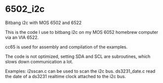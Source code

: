 # 6502_i2c
Bitbang i2c with MOS 6502 and 6522

This is the code I use to bitbang i2c on my MOS 6052 homebrew computer via an VIA 6522.

cc65 is used for assembly and compilation of the examples.

The code is not optimized, setting SDA and SCL are subroutines, which slows down communication a lot.

Examples:
i2sscan.c       can be used to scan the i2c bus.
ds3231_date.c   read the date of a ds3231 realtime clock attached to the i2c bus.
